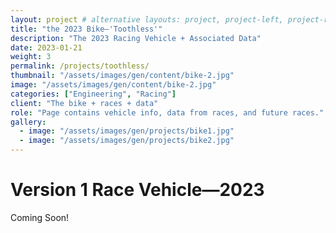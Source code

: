 ```yaml
---
layout: project # alternative layouts: project, project-left, project-right, project-top
title: "the 2023 Bike—'Toothless'"
description: "The 2023 Racing Vehicle + Associated Data"
date: 2023-01-21
weight: 3
permalink: /projects/toothless/
thumbnail: "/assets/images/gen/content/bike-2.jpg"
image: "/assets/images/gen/content/bike-2.jpg"
categories: ["Engineering", "Racing"]
client: "The bike + races + data"
role: "Page contains vehicle info, data from races, and future races."
gallery:
  - image: "/assets/images/gen/projects/bike1.jpg"
  - image: "/assets/images/gen/projects/bike2.jpg"
---
```


# Version 1 Race Vehicle—2023

Coming Soon!
